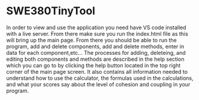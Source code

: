 # SWE380TinyTool

In order to view and use the application you need have VS code installed with a live server. From there make sure you run the index.html file as this will bring up the main page. From there you should be able to run the program, add and delete components, add and delete methods, enter in data for each component,etc... The processes for adding, deleteing, and editing both components and methods are described in the help section which you can go to by clicking the help button located in the top right corner of the main page screen. It also contains all information needed to understand how to use the calculator, the formulas used in the calculations, and what your scores say about the level of cohesion and coupling in your program.

